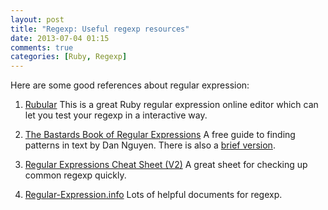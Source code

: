 ```yaml
---
layout: post
title: "Regexp: Useful regexp resources"
date: 2013-07-04 01:15
comments: true
categories: [Ruby, Regexp]
---
```


Here are some good references about regular expression:

1. [Rubular](http://rubular.com)
	This is a great Ruby regular expression online editor which can let you test your regexp in a interactive way.

2. [The Bastards Book of Regular Expressions](http://regex.bastardsbook.com)
	A free guide to finding patterns in text by Dan Nguyen. There is also a [brief version](http://ruby.bastardsbook.com/chapters/regexes/).

3. [Regular Expressions Cheat Sheet (V2)](http://www.addedbytes.com/cheat-sheets/regular-expressions-cheat-sheet/)
	A great sheet for checking up common regexp quickly.

4. [Regular-Expression.info](http://www.regular-expressions.info)
	Lots of helpful documents for regexp.
